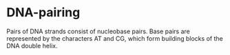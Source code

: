 # DNA-pairing
Pairs of DNA strands consist of nucleobase pairs. Base pairs are represented by the characters AT and CG, which form building blocks of the DNA double helix.
